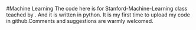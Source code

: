 #Machine Learning
The code here is for Stanford-Machine-Learning class teached by .
And it is written in python. It is my first time to upload my 
code in github.Comments and suggestions are warmly welcomed.
